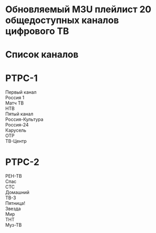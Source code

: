 # Обновляемый M3U плейлист 20 общедоступных каналов цифрового ТВ
# Список каналов
# РТРС-1
Первый канал   
Россия 1   
Матч ТВ   
НТВ   
Пятый канал   
Россия-Культура   
Россия-24   
Карусель   
ОТР    
ТВ-Центр   

# РТРС-2
РЕН-ТВ   
Спас   
СТС   
Домашний   
ТВ-3   
Пятница!   
Звезда   
Мир   
ТНТ    
Муз-ТВ